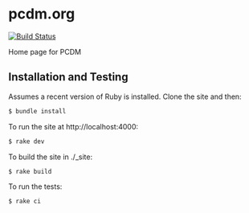 # pcdm.org


[![Build Status](https://travis-ci.org/ruebot/pcdm.org.svg?branch=master)](https://travis-ci.org/ruebot/pcdm.org)

Home page for PCDM

## Installation and Testing

Assumes a recent version of Ruby is installed. Clone the site and then:

```bash
$ bundle install
```

To run the site at http://localhost:4000:

```bash
$ rake dev
```

To build the site in ./_site:

```bash
$ rake build
```

To run the tests:

```bash
$ rake ci
```
